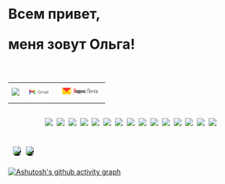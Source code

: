 <div style="display: flex; flex-direction: row; align-items: center; justify-content: space-between">
    <h1>
            <p>Всем привет,</p>
            <p>меня зовут Ольга!</p>
    </h1>
    <div>
    </div>
</div>

<table align="center" style="border:0px solid yellow">
    <tr>
        <td>
            <a style="color: white; margin: 0; text-decoration: none" href="https://t.me/Kvl_Olga" target="blank" style="color: white; margin: 0; padding: 0">
                <img src="https://img.shields.io/badge/Telegram-2CA5E0?style=for-the-badge&logo=telegram&logoColor=white" style="width: 120px; margin: 0; padding: 0">
            </a>
        </td>
         <td>
            <a style="color: white; margin: 0; text-decoration: none" href="mailto:kovalevskayaswitch2.0@gmail.com" target="blank" style="color: white; margin: 0; padding: 0">
                <img src="./images/gmail.webp" style="width: 50px; margin: 0; padding: 0">
            </a>
        </td>
         <td>
            <a style="color: white; margin: 0; text-decoration: none" href="mailto:switch.to.olga@yandex.ru" target="blank" style="color: white; margin: 0; padding: 0">
                <img src="./images/yandex.jpg" style="width: 90px; margin: 0; padding: 0">
            </a>
        </td>
    </tr>
</table>

##

<p align="center">
    <img src="https://img.shields.io/badge/html5-%23E34F26.svg?style=for-the-badge&logo=html5&logoColor=white">&nbsp;
    <img src="https://img.shields.io/badge/css3-%231572B6.svg?style=for-the-badge&logo=css3&logoColor=white">&nbsp;
    <img src="https://img.shields.io/badge/SASS-hotpink.svg?style=for-the-badge&logo=SASS&logoColor=white">&nbsp;
    <img src="https://img.shields.io/badge/javascript-%23323330.svg?style=for-the-badge&logo=javascript&logoColor=%23F7DF1E">&nbsp;
    <img src="https://img.shields.io/badge/node.js-6DA55F?style=for-the-badge&logo=node.js&logoColor=white">&nbsp;
    <img src="https://img.shields.io/badge/react-%2320232a.svg?style=for-the-badge&logo=react&logoColor=%2361DAFB">&nbsp;
    <img src="https://img.shields.io/badge/redux-%23593d88.svg?style=for-the-badge&logo=redux&logoColor=white">&nbsp;
    <img src="https://img.shields.io/badge/typescript-%23007ACC.svg?style=for-the-badge&logo=typescript&logoColor=white">&nbsp;
    <img src="https://img.shields.io/badge/express.js-%23404d59.svg?style=for-the-badge&logo=express&logoColor=%2361DAFB">&nbsp;
    <img src="https://img.shields.io/badge/nestjs-%23E0234E.svg?style=for-the-badge&logo=nestjs&logoColor=white">&nbsp;
    <img src="https://img.shields.io/badge/-jest-%23C21325?style=for-the-badge&logo=jest&logoColor=white">&nbsp;
    <img src="https://img.shields.io/badge/-cypress-%23E5E5E5?style=for-the-badge&logo=cypress&logoColor=058a5e">&nbsp;
    <img src="https://img.shields.io/badge/NPM-%23CB3837.svg?style=for-the-badge&logo=npm&logoColor=white">&nbsp;
    <img src="https://img.shields.io/badge/git-%23F05033.svg?style=for-the-badge&logo=git&logoColor=white">&nbsp;
    <img src="https://img.shields.io/badge/webpack-%238DD6F9.svg?style=for-the-badge&logo=webpack&logoColor=black">&nbsp;
</p>

##

<table align="center" style="border-spacing: 10px; border-collapse: inherit">
    <tr style="background-color: rgb(13, 17, 23)">
        <!-- Most Used Languages -->
        <td style="padding: 0; border-radius: 7px">
            <p align="center"  style="margin: 0; paddig: 0">
                <picture>
                    <source
                        srcset="https://github-readme-stats-skyz.vercel.app/api/top-langs/?username=kovolga&layout=compact&theme=github_dark&hide_border=true"
                        media="(prefers-color-scheme: dark)"
                    />
                    <source
                        srcset="https://github-readme-stats-skyz.vercel.app/api/top-langs/?username=kovolga&layout=compact&theme=github_dark&hide_border=true"
                        media="(prefers-color-scheme: light), (prefers-color-scheme: no-preference)"
                    />
                    <img src="https://github-readme-stats.vercel.app/api/top-langs/?username=kovolga&layout=compact&theme=dark&hide_border=true" />
                </picture>
            </p>
        </td>
        <!-- GitHub Stats -->
        <td style="padding: 0; border-radius: 7px">
            <p align="center" style="margin: 0; paddig: 0">
                <picture>
                    <source
                        srcset="https://github-readme-stats-skyz.vercel.app/api?username=kovolga&show_icons=true&theme=github_dark&hide=contribs&hide_border=true"
                        media="(prefers-color-scheme: dark)"
                    />
                    <source
                        srcset="https://github-readme-stats-skyz.vercel.app/api?username=kovolga&show_icons=true&theme=github_dark&hide=contribs&hide_border=true"
                        media="(prefers-color-scheme: light), (prefers-color-scheme: no-preference)"
                    />
                    <img src="https://github-readme-stats.vercel.app/api?username=kovolga&show_icons=true&hide=contribs&hide_border=true" />
                </picture>
            </p>
        </td>
    </tr>
</table>

[![Ashutosh's github activity graph](https://github-readme-activity-graph.vercel.app/graph?username=kovolga&theme=react-dark&bg_color=transparent&color=2f81f7&title_color=2f81f7&line=2f81f7&point=24d7ff&area_color=24d7ff&hide_border=true)](https://github.com/kovolga/github-readme-activity-graph)
